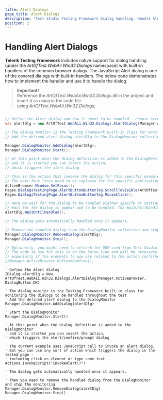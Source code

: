 ```yaml
---
title: Alert Dialogs
page_title: Alert Dialogs
description: "Test Studio Testing Framework Dialog handling. Handle Alert dialog in coded step in Test Studio. Coded test to handle alert dialogs in Test Studio."
position: 2
---
```

# Handling Alert Dialogs

__Telerik Testing Framework__ includes native support for dialog handling (under the _ArtOfTest.WebAii.Win32.Dialogs_ namespace) with built-in handlers of the common browser dialogs. The JavaScript Alert dialog is one of the covered dialogs with built-in handlers. The below code demonstrates how to implement the handler and use it to handle the dialog.

>__Important!__
><br>
> Reference the _ArtOfTest.WebAii.Win32.Dialogs.dll_ in the project and insert it as _using_ in the code file.
><br>
> _using ArtOfTest.WebAii.Win32.Dialogs;_

```C#

// Define the Alert dialog and how it needs to be handled - choose between Ok and Cancel
var alertDlg = new ArtOfTest.WebAii.Win32.Dialogs.AlertDialog(Manager.ActiveBrowser, DialogButton.CANCEL);

// The dialog monitor is the Testing Framework built-in class for monitoring the dialogs to be handled throughout the test
// Add the defined alert dialog alertDlg to the DialogMonitor collection and start it 

Manager.DialogMonitor.AddDialog(alertDlg);
Manager.DialogMonitor.Start();

// At this point when the dialog definition is added to the DialogMonitor 
// and it is started you can insert the action, 
// which triggers the alert dialog 

// This is the action that invokes the dialog for this specific example 
// The next four lines need to be replaced for the specific application under test
ActiveBrowser.Window.SetFocus();
Pages.DialogsTestingPage.AlertButtonButtonTag.ScrollToVisible(ArtOfTest.WebAii.Core.ScrollToVisibleType.ElementCenterAtWindowCenter);
Pages.DialogsTestingPage.AlertButtonButtonTag.MouseClick();

// Here we wait for the dialog to be handled eiether specify or Settings.Current.ClientReadyTimeout will be used by default
// Wait for the dialog to appear and to be handled. The WaitUntilHandled() method accepts miliseconds to define the time to wait. If no value is defined, the Settings.Current.ClientReadyTimeout is in use 
alertDlg.WaitUntilHandled();

// The dialog gets automatically handled once it appears. 

// Remove the handled dialog from the DialogMonitor collection and stop the monitoring 
Manager.DialogMonitor.RemoveDialog(alertDlg);
Manager.DialogMonitor.Stop();

// Optionally, you might need to refresh the DOM used from Test Studio after the dialog was handled
// The code to use for this is on the below line and will be necessary if you experience any issues with the next actions 
// especially if the elements to use are related to the action confirmed with the dialog handling
//Manager.ActiveBrowser.RefreshDomTree();

```

```VB
' Define the Alert dialog
IDialog alertDlg = New ArtOfTest.WebAii.Win32.Dialogs.AlertDialog(Manager.ActiveBrowser, DialogButton.OK)

' The dialog monitor is the Testing Framework built-in class for monitoring the dialogs to be handled throughout the test
' Add the defined alert dialog to the DialogMonitor 
Manager.DialogMonitor.AddDialog(alertDlg)

' Start the DialogMonitor
Manager.DialogMonitor.Start()

' At this point when the dialog definition is added to the DialogMonitor 
' and it is started you can insert the action, 
' which triggers the alert/confirm/prompt dialog 

' The current example uses JavaScript call to invoke an alert dialog. 
' But you can use any sort of action which triggers the dialog in the tested page -
' including click on element or type some text.
Actions.InvokeScript("InvokeAlert()")

' The dialog gets automatically handled once it appears. 

' Then you need to remove the handled dialog from the DialogMonitor and stop the monitoring 
Manager.DialogMonitor.RemoveDialog(alertDlg)
Manager.DialogMonitor.Stop()

```



